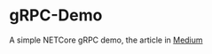 # gRPC-Demo
A simple NETCore gRPC demo, the article in [Medium](https://cheoalfredo.medium.com/juguemos-con-grpc-en-netcore-3d59cdcc2399)
